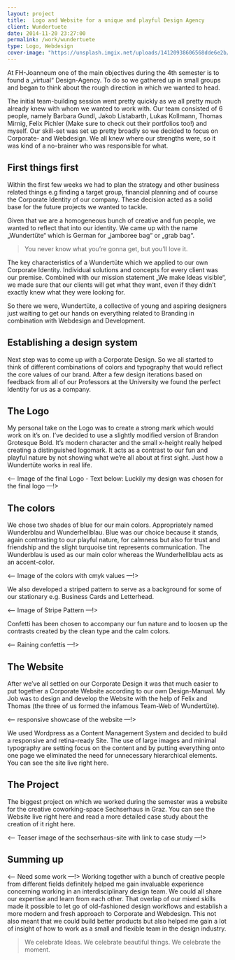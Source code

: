 ```yaml
---
layout: project
title:  Logo and Website for a unique and playful Design Agency
client: Wundertuete
date: 2014-11-20 23:27:00
permalink: /work/wundertuete
type: Logo, Webdesign
cover-image: "https://unsplash.imgix.net/uploads/14120938606568dde6e2b/c9e42240?q=75&fm=jpg&s=30cfed70f59bbfce34b374e629bb5f84"
---
```


At FH-Joanneum one of the main objectives during the 4th semester is to found a „virtual“ Design-Agency. To do so we gathered up in small groups and began to think about the rough direction in which we wanted to head.

The initial team-building session went pretty quickly as we all pretty much already knew with whom we wanted to work with. Our team consisted of 6 people, namely Barbara Gundl, Jakob Listabarth, Lukas Kollmann, Thomas Mirnig, Felix Pichler (Make sure to check out their portfolios too!) and myself. Our skill-set was set up pretty broadly so we decided to focus on Corporate- and Webdesign. We all knew where our strengths were, so it was kind of a no-brainer who was responsible for what.

## First things first

Within the first few weeks we had to plan the strategy and other business related things e.g finding a target group, financial planning and of course the Corporate Identity of our company. These decision acted as a solid base for the future projects we wanted to tackle.
 
Given that we are a homogeneous bunch of creative and fun people, we wanted to reflect that into our identity. We came up with the name „Wundertüte“ which is German for „jamboree bag“ or „grab bag“. 

>You never know what you’re gonna get, but you’ll love it.

The key characteristics of a Wundertüte which we applied to our own Corporate Identity. Individual solutions and concepts for every client was our premise. Combined with our mission statement „We make Ideas visible“, we made sure that our clients will get what they want, even if they didn’t exactly knew what they were looking for.

So there we were, Wundertüte, a collective of young and aspiring designers just waiting to get our hands on everything related to Branding in combination with Webdesign and Development.

## Establishing a design system

Next step was to come up with a Corporate Design. So we all started to think of different combinations of colors and typography that would reflect the core values of our brand. After a few design iterations based on feedback from all of our Professors at the University we found the perfect Identity for us as a company. 

## The Logo

My personal take on the Logo was to create a strong mark which would work on it’s on. I’ve decided to use a slightly modified version of Brandon Grotesque Bold. It’s modern character and the small x-height really helped creating a distinguished logomark. It acts as a contrast to our fun and playful nature by not showing what we’re all about at first sight. Just how a Wundertüte works in real life. 

<— Image of the final Logo - Text below: Luckily my design was chosen for the final logo —!>

## The colors

We chose two shades of blue for our main colors. Appropriately named Wunderblau and Wunderhellblau. Blue was our choice because it stands, again contrasting to our playful nature, for calmness but also for trust and friendship and the slight turquoise tint represents communication. The Wunderblau is used as our main color whereas the Wunderhellblau acts as an accent-color.

<— Image of the colors with cmyk values —!>

We also developed a striped pattern to serve as a background for some of our stationary e.g. Business Cards and Letterhead. 

<— Image of Stripe Pattern —!>

Confetti has been chosen to accompany our fun nature and to loosen up the contrasts created by the clean type and the calm colors. 

<— Raining confettis —!>

## The Website

After we’ve all settled on our Corporate Design it was that much easier to put together a Corporate Website according to our own Design-Manual. My Job was to design and develop the Website with the help of Felix and Thomas (the three of us formed the infamous Team-Web of Wundertüte). 

<— responsive showcase of the website —!>

We used Wordpress as a Content Management System and decided to build a responsive and retina-ready Site. The use of large images and minimal typography are setting focus on the content and by putting everything onto one page we eliminated the need for unnecessary hierarchical elements. You can see the site live right here. 

## The Project

The biggest project on which we worked during the semester was a website for the creative coworking-space Sechserhaus in Graz. You can see the Website live right here and read a more detailed case study about the creation of it right here. 

<— Teaser image of the sechserhaus-site with link to case study —!>

## Summing up

<— Need some work —!>
Working together with a bunch of creative people from different fields definitely helped me gain invaluable experience concerning working in an interdisciplinary design team. We could all share our expertise and learn from each other. That overlap of our mixed skills made it possible to let go of old-fashioned design workflows and establish a more modern and fresh approach to Corporate and Webdesign. This not also meant that we could build better products but also helped me gain a lot of insight of how to work as a small and flexible team in the design industry. 

>We celebrate Ideas.
>We celebrate beautiful things.
>We celebrate the moment.
